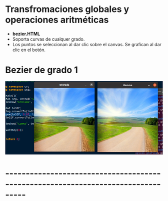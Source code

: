 # Transfromaciones globales y operaciones aritméticas

- **bezier.HTML**
- Soporta curvas de cualquer grado.
- Los puntos se seleccionan al dar clic sobre el canvas. Se grafican al dar clic en el botón.

# Bezier de grado 1

![](https://github.com/FranklinCncr/TopicosEnComputacionGraficaGrupo/raw/master/Pr%C3%A1cticas/Kevin%20Salazar/Pr%C3%A1ctica%201/capturas/gam2.png)

# ---------------------------------------------------------------------------------

